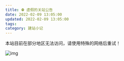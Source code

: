 ```yaml
---
title: ⛔ 虚假的关站公告
date: 2022-02-09 13:05:00
updated: 2022-02-09 13:05:00
tags:
category: 建站小记
---
```


本站目前在部分地区无法访问，请使用特殊的网络后重试！

![img](https://www.helloimg.com/images/2022/02/08/GKunBm.png)
